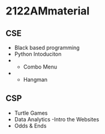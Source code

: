 # 2122AMmaterial
## CSE
 - Black based programming 
 - Python Intoduciton 
 - - Combo Menu
 - - Hangman
## CSP
- Turtle Games
- Data Analytics
-Intro the Websites
- Odds & Ends